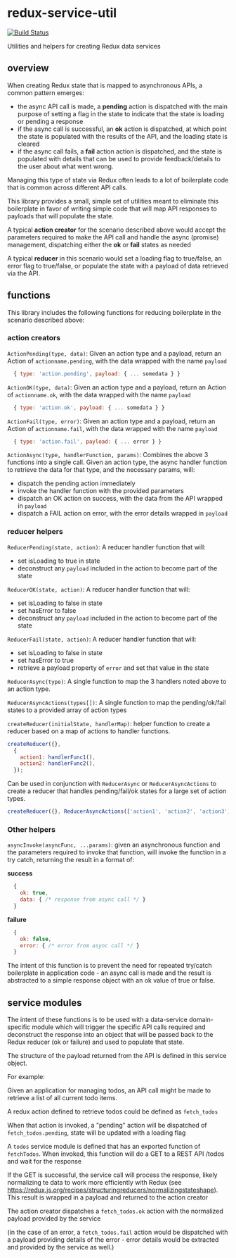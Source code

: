 # redux-service-util
[![Build Status](https://travis-ci.org/danny-wieser/redux-service-util.svg?branch=master)](https://travis-ci.org/danny-wieser/redux-service-util)

Utilities and helpers for creating Redux data services

## overview

When creating Redux state that is mapped to asynchronous APIs, a common pattern emerges:
* the async API call is made, a **pending** action is dispatched with the main purpose of setting a flag in the state to indicate that the state is loading or pending a response
* if the async call is successful, an **ok** action is dispatched, at which point the state is populated with the results of the API, and the loading state is cleared
* if the async call fails, a **fail** action action is dispatched, and the state is populated with details that can be used to provide feedback/details to the user about what went wrong.

Managing this type of state via Redux often leads to a lot of boilerplate code that is common across different API calls.

This library provides a small, simple set of utilities meant to eliminate this boilerplate in favor of writing simple code that will map API responses to payloads that will populate the state.

A typical **action creator** for the scenario described above would accept the parameters required to make the API call and handle the async (promise) management, dispatching either the **ok** or **fail** states as needed

A typical **reducer** in this scenario would set a loading flag to true/false, an error flag to true/false, or populate the state with a payload of data retrieved via the API.


## functions

This library includes the following functions for reducing boilerplate in the scenario described above:

### action creators

```ActionPending(type, data)```: Given an action type and a payload, return an Action of `actionname.pending`, with the data wrapped with the name `payload`

```js
  { type: 'action.pending', payload: { ... somedata } }
```

```ActionOK(type, data)```: Given an action type and a payload, return an Action of `actionname.ok`, with the data wrapped with the name `payload`

```js
  { type: 'action.ok', payload: { ... somedata } }
```

```ActionFail(type, error)```: Given an action type and a payload, return an Action of `actionname.fail`, with the data wrapped with the name `payload`

```js
  { type: 'action.fail', payload: { ... error } }
```

```ActionAsync(type, handlerFunction, params)```: Combines the above 3 functions into a single call. Given an action type, the async handler function to retrieve the data for that type, and the necessary params, will:
* dispatch the pending action immediately
* invoke the handler function with the provided parameters
* dispatch an OK action on success, with the data from the API wrapped in  `payload`
* dispatch a FAIL action on error, with the error details wrapped in `payload`

### reducer helpers

```ReducerPending(state, action)```: A reducer handler function that will:
* set isLoading to true in state
* deconstruct any `payload` included in the action to become part of the state

```ReducerOK(state, action)```: A reducer handler function that will:
* set isLoading to false in state
* set hasError to false
* deconstruct any `payload` included in the action to become part of the state

```ReducerFail(state, action)```: A reducer handler function that will:
* set isLoading to false in state
* set hasError to true
* retrieve a payload property of `error` and set that value in the state

```ReducerAsync(type)```: A single function to map the 3 handlers noted above to an action type.  

```ReducerAsyncActions(types[])```: A single function to map the pending/ok/fail states to a provided array of action types

```createReducer(initialState, handlerMap)```: helper function to create a reducer based on a map of actions to handler functions.  

```js
createReducer({},
  {
    action1: handlerFunc1(),
    action2: handlerFunc2(),
  });
```

Can be used in conjunction with `ReducerAsync` or `ReducerAsyncActions` to create a reducer that handles pending/fail/ok states for a large set of action types.

```js
createReducer({}, ReducerAsyncActions(['action1', 'action2', 'action3']));
```

### Other helpers

```asyncInvoke(asyncFunc, ...params)```: given an asynchronous function and the parameters required to invoke that function, will invoke the function in a try catch, returning the result in a format of:

**success**

```js
  {
    ok: true,
    data: { /* response from async call */ }
  }
```
**failure**

```js
  {
    ok: false,
    error: { /* error from async call */ }
  }
```

The intent of this function is to prevent the need for repeated try/catch boilerplate in application code - an async call is made and the result is abstracted to a simple response object with an ok value of true or false.


## service modules

The intent of these functions is to be used with a data-service domain-specific module which will trigger the specific API calls required and deconstruct the response into an object that will be passed back to the Redux reducer (ok or failure) and used to populate that state.

The structure of the payload returned from the API is defined in this service object.

For example:

Given an application for managing todos, an API call might be made to retrieve a list of all current todo items.

A redux action defined to retrieve todos could be defined as `fetch_todos`

When that action is invoked, a "pending" action will be dispatched of `fetch_todos.pending`, state will be updated with a loading flag

A `todos` service module is defined that has an exported function of `fetchTodos`.  When invoked, this function will do a GET to a REST API /todos and wait for the response

If the GET is successful, the service call will process the response, likely normalizing te data to work more efficiently with Redux (see https://redux.js.org/recipes/structuringreducers/normalizingstateshape).  This result is wrapped in a payload and returned to the action creator

The action creator dispatches a `fetch_todos.ok` action with the normalized payload provided by the service

(in the case of an error, a `fetch_todos.fail` action would be dispatched with a payload providing details of the error - error details would be extracted and provided by the service as well.)
